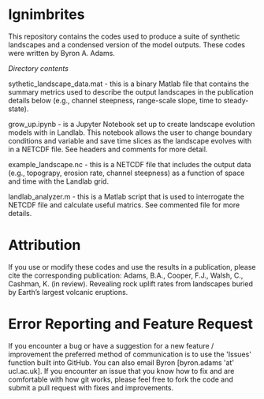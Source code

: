 # Ignimbrites
This repository contains the codes used to produce a suite of synthetic landscapes and a condensed version of the model outputs. These codes were written by Byron A. Adams. 

*Directory contents*

sythetic_landscape_data.mat - this is a binary Matlab file that contains the summary metrics used to describe the output landscapes in the publication details below (e.g., channel steepness, range-scale slope, time to steady-state).
  
grow_up.ipynb - is a Jupyter Notebook set up to create landscape evolution models with in Landlab. This notebook allows the user to change boundary conditions and variable and save time slices as the landscape evolves with in a NETCDF file. See headers and comments for more detail.
  
example_landscape.nc - this is a NETCDF file that includes the output data (e.g., topograpy, erosion rate, channel steepness) as a function of space and time with the Landlab grid.

landlab_analyzer.m - this is a Matlab script that is used to interrogate the NETCDF file and calculate useful matrics. See commented file for more details.
  
# Attribution
If you use or modify these codes and use the results in a publication, please cite the corresponding publication: Adams, B.A., Cooper, F.J., Walsh, C., Cashman, K. (in review). Revealing rock uplift rates from landscapes buried by Earth’s largest volcanic eruptions.

# Error Reporting and Feature Request
If you encounter a bug or have a suggestion for a new feature / improvement the preferred method of communication is to use the 'Issues' function built into GitHub. You can also email Byron [byron.adams 'at' ucl.ac.uk]. If you encounter an issue that you know how to fix and are comfortable with how git works, please feel free to fork the code and submit a pull request with fixes and improvements.
